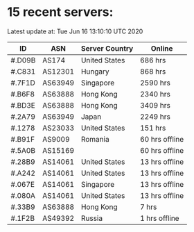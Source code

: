 # 15 recent servers:

Latest update at: Tue Jun 16 13:10:10 UTC 2020

| ID | ASN | Server Country | Online |
| -- | --- | -------------- | ------ |
| #.D09B | AS174 | United States | 686 hrs |
| #.C831 | AS12301 | Hungary | 868 hrs |
| #.7F1D | AS63949 | Singapore | 2590 hrs |
| #.B6F8 | AS63888 | Hong Kong | 2340 hrs |
| #.BD3E | AS63888 | Hong Kong | 3409 hrs |
| #.2A79 | AS63949 | Japan | 2249 hrs |
| #.1278 | AS23033 | United States | 151 hrs |
| #.B91F | AS9009 | Romania | 60 hrs offline |
| #.5A0B | AS15169 |  | 60 hrs offline |
| #.28B9 | AS14061 | United States | 13 hrs offline |
| #.A242 | AS14061 | United States | 13 hrs offline |
| #.067E | AS14061 | Singapore | 13 hrs offline |
| #.080A | AS14061 | United States | 13 hrs offline |
| #.33B9 | AS63888 | Hong Kong | 7 hrs |
| #.1F2B | AS49392 | Russia | 1 hrs offline |

